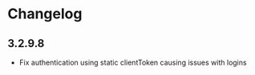 # Changelog

## 3.2.9.8

-   Fix authentication using static clientToken causing issues with logins
